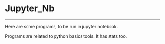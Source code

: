 # Jupyter_Nb
--------------------

Here are some programs, to be run in jupyter notebook.

Programs are related to python basics tools.
It has stats too.
